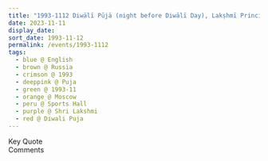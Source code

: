 ```yaml
---
title: "1993-1112 Diwālī Pūjā (night before Diwālī Day), Lakṣhmī Principle, Sports Hall, Moscow, Russia"
date: 2023-11-11
display_date: 
sort_date: 1993-11-12
permalink: /events/1993-1112
tags:
  - blue @ English
  - brown @ Russia
  - crimson @ 1993
  - deeppink @ Puja
  - green @ 1993-11
  - orange @ Moscow
  - peru @ Sports Hall
  - purple @ Shri Lakshmi
  - red @ Diwali Puja 
---
```


<wave-list>
  <list-title color="green" width="75">Key Quote</list-title>
  <list-item color="BlanchedAlmond"  width="200"></list-item>
  <list-item color="Lavender"></list-item>
  <list-item color="BlanchedAlmond"></list-item>
</wave-list>

<br>

<wave-list>
  <list-title color="green" width="75">Comments</list-title>
  <list-item color="BlanchedAlmond"  width="200"></list-item>
  <list-item color="Lavender"></list-item>
  <list-item color="BlanchedAlmond"></list-item>
</wave-list>